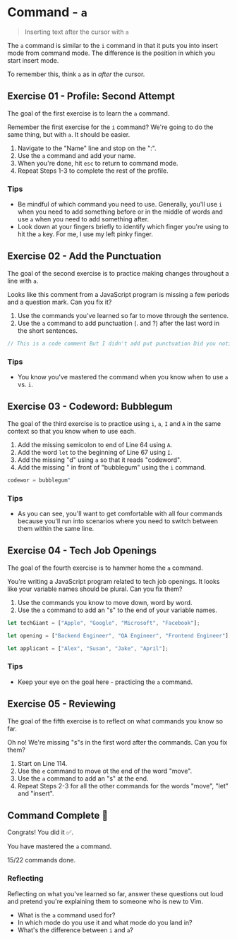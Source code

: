 # Command - `a`

> Inserting text after the cursor with `a`

The `a` command is similar to the `i` command in that it puts you into insert mode from command mode. The difference is the position in which you start insert mode.

To remember this, think `a` as in *after* the cursor.

## Exercise 01  - Profile: Second Attempt

The goal of the first exercise is to learn the `a` command.

Remember the first exercise for the `i` command? We're going to do the same thing, but with `a`. It should be easier.

1. Navigate to the "Name" line and stop on the ":".
2. Use the `a` command and add your name.
3. When you're done, hit `esc` to return to command mode.
4. Repeat Steps 1-3 to complete the rest of the profile.

<!-- Text for exercise starts

My Profile

Name:
Favorite food:
Favorite color:

Text for exercise ends -->

### Tips

- Be mindful of which command you need to use. Generally, you'll use `i` when you need to add something before or in the middle of words and use `a` when you need to add something after.
- Look down at your fingers briefly to identify which finger you're using to hit the `a` key. For me, I use my left pinky finger.

## Exercise 02 - Add the Punctuation

The goal of the second exercise is to practice making changes throughout a line with `a`.

Looks like this comment from a JavaScript program is missing a few periods and a question mark. Can you fix it?

1. Use the commands you've learned so far to move through the sentence.
2. Use the `a` command to add punctuation (. and ?) after the last word in the short sentences.

<!-- Text for exercise starts -->

```javascript
// This is a code comment But I didn't add put punctuation Did you notice Hopefully you did
```

<!-- Text for exercise ends -->

### Tips

- You know you've mastered the command when you know when to use `a` vs. `i`.

## Exercise 03  - Codeword: Bubblegum

The goal of the third exercise is to practice using `i`, `a`, `I` and `A` in the same context so that you know when to use each.

1. Add the missing semicolon to end of Line 64 using `A`.
2. Add the word `let` to the beginning of Line 67 using `I`.
3. Add the missing "d" using `a` so that it reads "codeword".
4. Add the missing " in front of "bubblegum" using the `i` command.

<!-- Text for exercise starts -->

```javascript
codewor = bubblegum"
```

<!-- Text for exercise ends -->

### Tips

- As you can see, you'll want to get comfortable with all four commands because you'll run into scenarios where you need to switch between them within the same line.

## Exercise 04 - Tech Job Openings

The goal of the fourth exercise is to hammer home the `a` command.

You're writing a JavaScript program related to tech job openings. It looks like your variable names should be plural. Can you fix them?

1. Use the commands you know to move down, word by word.
2. Use the `a` command to add an "s" to the end of your variable names.

<!-- Text for exercise starts -->

```javascript
let techGiant = ["Apple", "Google", "Microsoft", "Facebook"];

let opening = ["Backend Engineer", "QA Engineer", "Frontend Engineer"];

let applicant = ["Alex", "Susan", "Jake", "April"];
```

<!-- Text for exercise ends -->

### Tips

- Keep your eye on the goal here - practicing the `a` command.

## Exercise 05 - Reviewing

The goal of the fifth exercise is to reflect on what commands you know so far.

Oh no! We're missing "s"s in the first word after the commands. Can you fix them?

1. Start on Line 114.
2. Use the `e` command to move ot the end of the word "move".
3. Use the `a` command to add an "s" at the end.
4. Repeat Steps 2-3 for all the other commands for the words "move", "let" and "insert".

<!-- Text for exercise starts

- `h` move left toward the *house*
- `j` move down (*jumping* off a ledge)
- `k` move up (*kicking* a soccer ball upward)
- `l` move right (*left*to right, like English)
- `i` let me *insert* text
- `A` let me *Append* text
- `I` let me *Initially* insert text
- `x` let me *ex-out* a character
- `r` let me *replace* a character
- `o` insert a line below the *original* line
- `O` insert a line *Over* the current line
- `w` move word by word
- `e` move *end* of word by end of word
- `b` move *backwards* word by word
- `a` let me insert text *after* the cursor

Text for exercise ends -->

## Command Complete 🎉

Congrats! You did it ✅.

You have mastered the `a` command.

15/22 commands done.

### Reflecting

Reflecting on what you've learned so far, answer these questions out loud and pretend you're explaining them to someone who is new to Vim.

- What is the `a` command used for?
- In which mode do you use it and what mode do you land in?
- What's the difference between `i` and `a`?
